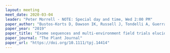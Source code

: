 ```yaml
---
layout: meeting
meet_date: 2020-03-04
leader: "Peter Morrell - NOTE: Special day and time, Wed 2:00 PM"
paper_author: "Bustos-Korts D, Dawson IK, Russell J, Tondelli A, Guerra D, Ferrandi C, Strozzi F, Nicolazzi EL, Molnar-Lang M, Ozkan H, Megyeri M, Miko P, Cakir E, Yakisir E, Trabanco N, Delbono S, Kyriakidis S, Booth A, Cammarano D, Mascher M, Werner P, Cattivelli L, Rossini L, Stein N, Kilian B, Waugh R, van Eeuwijk FA"
paper_year: "2019"
paper_title: "Exome sequences and multi‐environment field trials elucidate the genetic basis of adaptation in barley"
paper_journal: "The Plant Journal"
paper_url: "https://doi.org/10.1111/tpj.14414"
---
```

